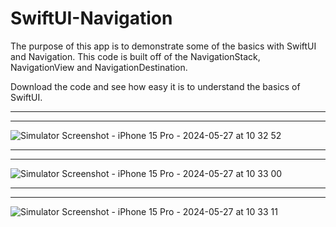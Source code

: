 # SwiftUI-Navigation

The purpose of this app is to demonstrate some of the basics with SwiftUI and Navigation. 
This code is built off of the NavigationStack, NavigationView and NavigationDestination. 

Download the code and see how easy it is to understand the basics of SwiftUI. 


________________________________________________________________________________________________________________________________________________________________________
________________________________________________________________________________________________________________________________________________________________________
![Simulator Screenshot - iPhone 15 Pro - 2024-05-27 at 10 32 52](https://github.com/jaybebailin/SwiftUI-Navigation/assets/66925107/65d62f20-0105-43ca-b198-9d7b931ab734)


________________________________________________________________________________________________________________________________________________________________________
________________________________________________________________________________________________________________________________________________________________________
![Simulator Screenshot - iPhone 15 Pro - 2024-05-27 at 10 33 00](https://github.com/jaybebailin/SwiftUI-Navigation/assets/66925107/f9718c1c-95bf-4e1d-aa15-8bb558e1b1b9)


________________________________________________________________________________________________________________________________________________________________________
________________________________________________________________________________________________________________________________________________________________________
![Simulator Screenshot - iPhone 15 Pro - 2024-05-27 at 10 33 11](https://github.com/jaybebailin/SwiftUI-Navigation/assets/66925107/adfd331f-52eb-43f0-88b1-2b16c3b52663)
